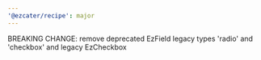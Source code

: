 ```yaml
---
'@ezcater/recipe': major
---
```


BREAKING CHANGE: remove deprecated EzField legacy types 'radio' and 'checkbox' and legacy EzCheckbox
